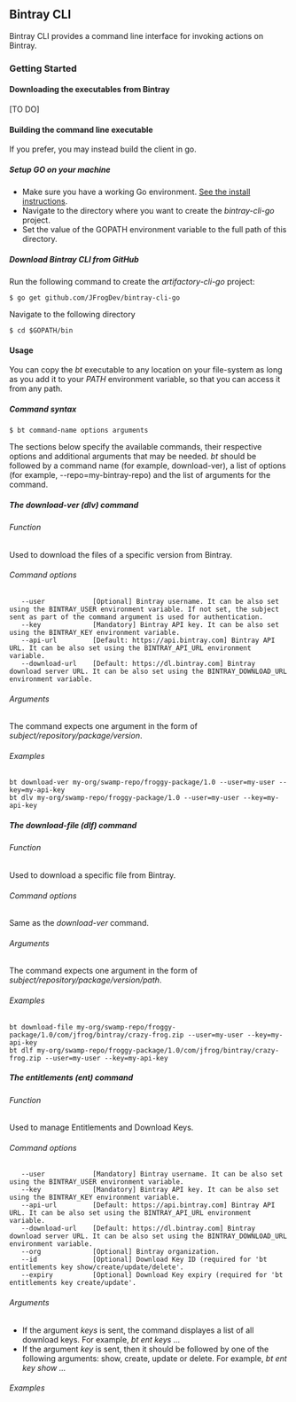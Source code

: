 ## Bintray CLI

Bintray CLI provides a command line interface for invoking actions on Bintray.

### Getting Started

#### Downloading the executables from Bintray

[TO DO]

#### Building the command line executable

If you prefer, you may instead build the client in go.

##### Setup GO on your machine

* Make sure you have a working Go environment. [See the install instructions](http://golang.org/doc/install).
* Navigate to the directory where you want to create the *bintray-cli-go* project.
* Set the value of the GOPATH environment variable to the full path of this directory.

##### Download Bintray CLI from GitHub

Run the following command to create the *artifactory-cli-go* project:
```console
$ go get github.com/JFrogDev/bintray-cli-go
```

Navigate to the following directory
```console
$ cd $GOPATH/bin
```
#### Usage

You can copy the *bt* executable to any location on your file-system as long as you add it to your *PATH* environment variable,
so that you can access it from any path.

##### Command syntax

```console
$ bt command-name options arguments
```

The sections below specify the available commands, their respective options and additional arguments that may be needed.
*bt* should be followed by a command name (for example, download-ver), a list of options (for example, --repo=my-bintray-repo)
and the list of arguments for the command.

##### The *download-ver* (dlv) command

###### Function
Used to download the files of a specific version from Bintray.

###### Command options
```console
   --user            [Optional] Bintray username. It can be also set using the BINTRAY_USER environment variable. If not set, the subject sent as part of the command argument is used for authentication.
   --key             [Mandatory] Bintray API key. It can be also set using the BINTRAY_KEY environment variable.
   --api-url         [Default: https://api.bintray.com] Bintray API URL. It can be also set using the BINTRAY_API_URL environment variable.
   --download-url    [Default: https://dl.bintray.com] Bintray download server URL. It can be also set using the BINTRAY_DOWNLOAD_URL environment variable.
```

###### Arguments
The command expects one argument in the form of *subject/repository/package/version*.

###### Examples
```console
bt download-ver my-org/swamp-repo/froggy-package/1.0 --user=my-user --key=my-api-key
bt dlv my-org/swamp-repo/froggy-package/1.0 --user=my-user --key=my-api-key
```

##### The *download-file* (dlf) command

###### Function
Used to download a specific file from Bintray.

###### Command options

Same as the *download-ver* command.

###### Arguments
The command expects one argument in the form of *subject/repository/package/version/path*.

###### Examples
```console
bt download-file my-org/swamp-repo/froggy-package/1.0/com/jfrog/bintray/crazy-frog.zip --user=my-user --key=my-api-key
bt dlf my-org/swamp-repo/froggy-package/1.0/com/jfrog/bintray/crazy-frog.zip --user=my-user --key=my-api-key
```

##### The *entitlements* (ent) command

###### Function
Used to manage Entitlements and Download Keys.

###### Command options
```console
   --user            [Mandatory] Bintray username. It can be also set using the BINTRAY_USER environment variable.
   --key             [Mandatory] Bintray API key. It can be also set using the BINTRAY_KEY environment variable.
   --api-url         [Default: https://api.bintray.com] Bintray API URL. It can be also set using the BINTRAY_API_URL environment variable.
   --download-url    [Default: https://dl.bintray.com] Bintray download server URL. It can be also set using the BINTRAY_DOWNLOAD_URL environment variable.
   --org             [Optional] Bintray organization.
   --id              [Optional] Download Key ID (required for 'bt entitlements key show/create/update/delete'.
   --expiry          [Optional] Download Key expiry (required for 'bt entitlements key create/update'.
```

###### Arguments
* If the argument *keys* is sent, the command displayes a list of all download keys. For example, *bt ent keys ...*
* If the argument *key* is sent, then it should be followed by one of the following arguments: show, create, update or delete. For example, *bt ent key show ...*

###### Examples
